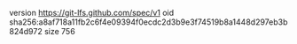 version https://git-lfs.github.com/spec/v1
oid sha256:a8af718a11fb2c6f4e09394f0ecdc2d3b9e3f74519b8a1448d297eb3b824d972
size 756
